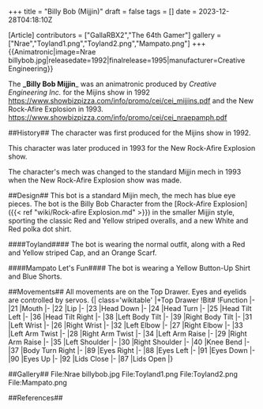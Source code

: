 +++
title = "Billy Bob (Mijjin)"
draft = false
tags = []
date = 2023-12-28T04:18:10Z

[Article]
contributors = ["GallaRBX2","The 64th Gamer"]
gallery = ["Nrae","Toyland1.png","Toyland2.png","Mampato.png"]
+++
{{Animatronic|image=Nrae billybob.jpg|releasedate=1992|finalrelease=1995|manufacturer=Creative Engineering}}

The **_Billy Bob Mijjin**_ was an animatronic produced by _Creative Engineering Inc._ for the Mijins show in 1992 <ref>https://www.showbizpizza.com/info/promo/cei/cei_mijjins.pdf</ref> and the New Rock-Afire Explosion in 1993. <ref>https://www.showbizpizza.com/info/promo/cei/cei_nraepamph.pdf</ref>

##History##
The character was first produced for the Mijins show in 1992. 

This character was later produced in 1993 for the New Rock-Afire Explosion show. 

The character's mech was changed to the standard Mijjin mech in 1993 when the New Rock-Afire Explosion show was made.

##Design##
This bot is a standard Mijin mech, the mech has blue eye pieces. The bot is the Billy Bob Character from the [Rock-Afire Explosion]({{< ref "wiki/Rock-afire Explosion.md" >}}) in the smaller Mijjin style, sporting the classic Red and Yellow striped overalls, and a new White and Red polka dot shirt.  

####Toyland####
The bot is wearing the normal outfit, along with a Red and Yellow striped Cap, and an Orange Scarf.

####Mampato Let's Fun####
The bot is wearing a Yellow Button-Up Shirt and Blue Shorts.

##Movements##
All movements are on the Top Drawer. Eyes and eyelids are controlled by servos.
{| class='wikitable'
|+Top Drawer
!Bit#
!Function
|-
|21
|Mouth
|-
|22
|Lip
|-
|23
|Head Down
|-
|24
|Head Turn
|-
|25
|Head Tilt Left
|-
|36
|Head Tilt Right
|-
|38
|Left Body Tilt
|-
|39
|Right Body Tilt
|-
|31
|Left Wrist
|-
|26
|Right Wrist
|-
|32
|Left Elbow
|-
|27
|Right Elbow
|-
|33
|Left Arm Twist
|-
|28
|Right Arm Twist
|-
|34
|Left Arm Raise
|-
|29
|Right Arm Raise
|-
|35
|Left Shoulder
|-
|30
|Right Shoulder
|-
|40
|Knee Bend
|-
|37
|Body Turn Right
|-
|89
|Eyes Right
|-
|88
|Eyes Left
|-
|91
|Eyes Down
|-
|90
|Eyes Up
|-
|92
|Lids Close
|-
|87
|Lids Open
|}

##Gallery##
<gallery>
File:Nrae billybob.jpg
File:Toyland1.png
File:Toyland2.png
File:Mampato.png
</gallery>

##References##
<references />